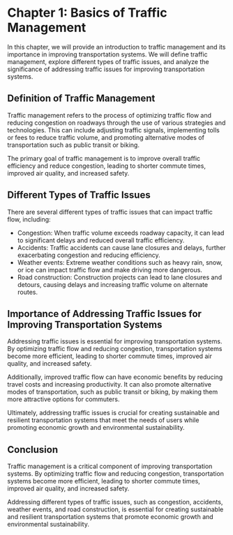 Chapter 1: Basics of Traffic Management
=======================================

In this chapter, we will provide an introduction to traffic management and its importance in improving transportation systems. We will define traffic management, explore different types of traffic issues, and analyze the significance of addressing traffic issues for improving transportation systems.

Definition of Traffic Management
--------------------------------

Traffic management refers to the process of optimizing traffic flow and reducing congestion on roadways through the use of various strategies and technologies. This can include adjusting traffic signals, implementing tolls or fees to reduce traffic volume, and promoting alternative modes of transportation such as public transit or biking.

The primary goal of traffic management is to improve overall traffic efficiency and reduce congestion, leading to shorter commute times, improved air quality, and increased safety.

Different Types of Traffic Issues
---------------------------------

There are several different types of traffic issues that can impact traffic flow, including:

* Congestion: When traffic volume exceeds roadway capacity, it can lead to significant delays and reduced overall traffic efficiency.
* Accidents: Traffic accidents can cause lane closures and delays, further exacerbating congestion and reducing efficiency.
* Weather events: Extreme weather conditions such as heavy rain, snow, or ice can impact traffic flow and make driving more dangerous.
* Road construction: Construction projects can lead to lane closures and detours, causing delays and increasing traffic volume on alternate routes.

Importance of Addressing Traffic Issues for Improving Transportation Systems
----------------------------------------------------------------------------

Addressing traffic issues is essential for improving transportation systems. By optimizing traffic flow and reducing congestion, transportation systems become more efficient, leading to shorter commute times, improved air quality, and increased safety.

Additionally, improved traffic flow can have economic benefits by reducing travel costs and increasing productivity. It can also promote alternative modes of transportation, such as public transit or biking, by making them more attractive options for commuters.

Ultimately, addressing traffic issues is crucial for creating sustainable and resilient transportation systems that meet the needs of users while promoting economic growth and environmental sustainability.

Conclusion
----------

Traffic management is a critical component of improving transportation systems. By optimizing traffic flow and reducing congestion, transportation systems become more efficient, leading to shorter commute times, improved air quality, and increased safety.

Addressing different types of traffic issues, such as congestion, accidents, weather events, and road construction, is essential for creating sustainable and resilient transportation systems that promote economic growth and environmental sustainability.
